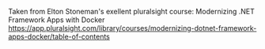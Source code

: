 Taken from Elton Stoneman's exellent pluralsight course: Modernizing .NET Framework Apps with Docker 
https://app.pluralsight.com/library/courses/modernizing-dotnet-framework-apps-docker/table-of-contents
